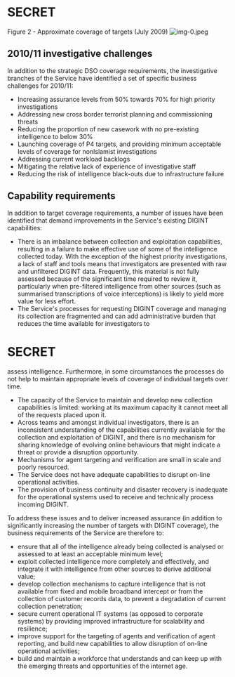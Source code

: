 # SECRET 

Figure 2 - Approximate coverage of targets (July 2009)
![img-0.jpeg](img-0.jpeg)

## 2010/11 investigative challenges

In addition to the strategic DSO coverage requirements, the investigative branches of the Service have identified a set of specific business challenges for 2010/11:

- Increasing assurance levels from 50\% towards 70\% for high priority investigations
- Addressing new cross border terrorist planning and commissioning threats
- Reducing the proportion of new casework with no pre-existing intelligence to below 30\%
- Launching coverage of P4 targets, and providing minimum acceptable levels of coverage for nonIslamist investigations
- Addressing current workload backlogs
- Mitigating the relative lack of experience of investigative staff
- Reducing the risk of intelligence black-outs due to infrastructure failure


## Capability requirements

In addition to target coverage requirements, a number of issues have been identified that demand improvements in the Service's existing DIGINT capabilities:

- There is an imbalance between collection and exploitation capabilities, resulting in a failure to make effective use of some of the intelligence collected today. With the exception of the highest priority investigations, a lack of staff and tools means that investigators are presented with raw and unfiltered DIGINT data. Frequently, this material is not fully assessed because of the significant time required to review it, particularly when pre-filtered intelligence from other sources (such as summarised transcriptions of voice interceptions) is likely to yield more value for less effort.
- The Service's processes for requesting DIGINT coverage and managing its collection are fragmented and can add administrative burden that reduces the time available for investigators to
# SECRET 

assess intelligence. Furthermore, in some circumstances the processes do not help to maintain appropriate levels of coverage of individual targets over time.

- The capacity of the Service to maintain and develop new collection capabilities is limited: working at its maximum capacity it cannot meet all of the requests placed upon it.
- Across teams and amongst individual investigators, there is an inconsistent understanding of the capabilities currently available for the collection and exploitation of DIGINT, and there is no mechanism for sharing knowledge of evolving online behaviours that might indicate a threat or provide a disruption opportunity.
- Mechanisms for agent targeting and verification are small in scale and poorly resourced.
- The Service does not have adequate capabilities to disrupt on-line operational activities.
- The provision of business continuity and disaster recovery is inadequate for the operational systems used to receive and technically process incoming DIGINT.

To address these issues and to deliver increased assurance (in addition to significantly increasing the number of targets with DIGINT coverage), the business requirements of the Service are therefore to:

- ensure that all of the intelligence already being collected is analysed or assessed to at least an acceptable minimum level;
- exploit collected intelligence more completely and effectively, and integrate it with intelligence from other sources to derive additional value;
- develop collection mechanisms to capture intelligence that is not available from fixed and mobile broadband intercept or from the collection of customer records data, to prevent a degradation of current collection penetration;
- secure current operational IT systems (as opposed to corporate systems) by providing improved infrastructure for scalability and resilience;
- improve support for the targeting of agents and verification of agent reporting, and build new capabilities to allow disruption of on-line operational activities;
- build and maintain a workforce that understands and can keep up with the emerging threats and opportunities of the internet age.

